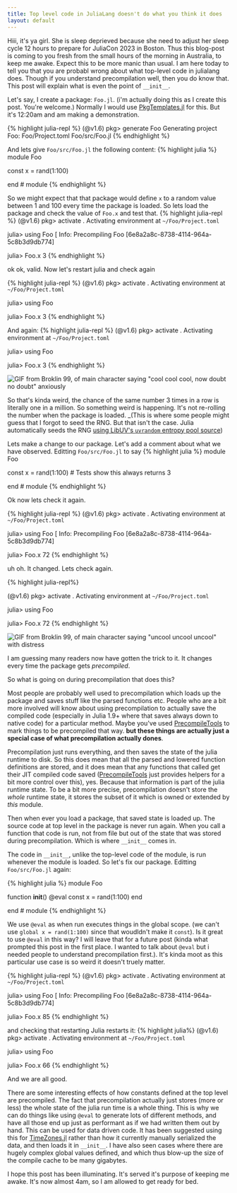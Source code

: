 ```yaml
---
title: Top level code in JuliaLang doesn't do what you think it does
layout: default
---
```



Hiii, it's ya girl. 
She is sleep deprieved because she need to adjust her sleep cycle 12 hours to prepare for JuliaCon 2023 in Boston.
Thus this blog-post is coming to you fresh from the small hours of the morning in Australia, to keep me awake.
Expect this to be more manic than usual.
I am here today to tell you that you are probabl wrong about what top-level code in julialang does.
Though if you understand precompilation well, then you do know that.
This post will explain what is even the point of `__init__`.

<!--more-->

Let's say, I create a package: `Foo.jl`.
(i'm actually doing this as I create this post. You're welcome.)
Normally I would use [PkgTemplates.jl](https://github.com/JuliaCI/PkgTemplates.jl/) for this.
But it's 12:20am and am making a demonstration.

{% highlight julia-repl %}
(@v1.6) pkg> generate Foo
  Generating  project Foo:
    Foo/Project.toml
    Foo/src/Foo.jl
{% endhighlight %}

And lets give `Foo/src/Foo.jl` the following content:
{% highlight julia %}
module Foo

const x = rand(1:100)

end # module
{% endhighlight %}

So we might expect that that package would define `x` to a random value between 1 and 100 every time the package is loaded.
So lets load the package and check the value of `Foo.x` and test that.
{% highlight julia-repl %}
(@v1.6) pkg> activate .
  Activating environment at `~/Foo/Project.toml`

julia> using Foo
[ Info: Precompiling Foo [6e8a2a8c-8738-4114-964a-5c8b3d9db774]

julia> Foo.x
3
{% endhighlight %}

ok ok, valid.
Now let's restart julia and check again

{% highlight julia-repl %}
(@v1.6) pkg> activate .
  Activating environment at `~/Foo/Project.toml`

julia> using Foo

julia> Foo.x
3
{% endhighlight %}

And again:
{% highlight julia-repl %}
(@v1.6) pkg> activate .
  Activating environment at `~/Foo/Project.toml`

julia> using Foo

julia> Foo.x
3
{% endhighlight %}


![GIF from Broklin 99, of main character saying "cool cool cool, now doubt no doubt" anxiously](https://media.tenor.com/ZtToKPR0niwAAAAC/andy-samberg-cool-cool-cool.gif)

So that's kinda weird, the chance of the same number 3 times in a row is literally one in a million.
So something weird is happening.
It's not re-rolling the number when the package is loaded.
_(This is where some people might guess that I forgot to seed the RNG. But that isn't the case. Julia automatically seeds the RNG [using LibUV's `uvrandom` entropy pool source](https://github.com/JuliaLang/julia/blob/d215d914ee388efb0737135d81dcc581e0016f8e/src/sys.c#L795-L805))

Lets make a change to our package.
Let's add a comment about what we have observed.
Editting `Foo/src/Foo.jl` to say
{% highlight julia %}
module Foo

const x = rand(1:100)  # Tests show this always returns 3

end # module
{% endhighlight %}

Ok now lets check it again.

{% highlight julia-repl %}
(@v1.6) pkg> activate .
  Activating environment at `~/Foo/Project.toml`

julia> using Foo
[ Info: Precompiling Foo [6e8a2a8c-8738-4114-964a-5c8b3d9db774]

julia> Foo.x
72
{% endhighlight %}

uh oh.
It changed.
Lets check again.

{% highlight julia-repl%}

(@v1.6) pkg> activate .
  Activating environment at `~/Foo/Project.toml`

julia> using Foo

julia> Foo.x
72
{% endhighlight %}

![GIF from Broklin 99, of main character saying "uncool uncool uncool" with distress](https://media.tenor.com/pH19cVGIYr8AAAAC/uncool-uncool-uncool-jake-peralta.gif)

I am guessing many readers now have gotten the trick to it.
It changes every time the package gets _precompiled_.

So what is going on during precompilation that does this?

Most people are probably well used to precompilation which loads up the package and saves stuff like the parsed functions etc.
People who are a bit more involved will know about using precompilation to actually save the compiled code (especially in Julia 1.9+ where that saves always down to native code) for a particular method.
Maybe you've used [PrecompileTools](https://github.com/JuliaLang/PrecompileTools.jl) to mark things to be precompiled that way.
**but these things are actually just a special case of what precompilation actually dones**.

Precompilation just runs everything, and then saves the state of the julia runtime to disk.
So this does mean that all the parsed and lowered function definitions are stored,
and it does mean that any functions that called get their JIT compiled code saved ([PrecompileTools](https://github.com/JuliaLang/PrecompileTools.jl) just provides helpers for a bit more control over this), yes.  Because that information is part of the julia runtime state.
To be a bit more precise, precompilation doesn't store the *whole* runtime state, it stores the subset of it which is owned or extended by *this* module.

Then when ever you load a package, that saved state is loaded up.
The source code at top level in the package is never run again.
When you call a function that code is run, not from file but out of the state that was stored during precompilation.
Which is where `__init__` comes in.

The code in `__init__`, unlike the top-level code of the module, is run whenever the module is loaded.
So let's fix our package.
Editting `Foo/src/Foo.jl` again:

{% highlight julia %}
module Foo

function __init__()
    @eval const x = rand(1:100)
end

end # module
{% endhighlight %}

We use `@eval` as when run executes things in the global scope.
(we can't use `global x = rand(1:100)` since that woudldn't make it `const`).
Is it great to use `@eval` in this way? I will leave that for a future post (kinda what prompted this post in the first place. I wanted to talk about `@eval` but i needed people to understand precompilation first.).
It's kinda moot as this particular use case is so weird it doesn't truely matter.

{% highlight julia-repl %}
(@v1.6) pkg> activate .
  Activating environment at `~/Foo/Project.toml`

julia> using Foo
[ Info: Precompiling Foo [6e8a2a8c-8738-4114-964a-5c8b3d9db774]

julia> Foo.x
85
{% endhighlight %}

and checking that restarting Julia restarts it:
{% highlight julia%}
(@v1.6) pkg> activate .
  Activating environment at `~/Foo/Project.toml`

julia> using Foo

julia> Foo.x
66
{% endhighlight %}

And we are all good.

There are some interesting effects of how constants defined at the top level are precompiled.
The fact that precompilation actually just stores (more or less) the whole state of the julia run time is a whole thing.
This is why we can do things like using `@eval` to generate lots of different methods, and have all those end up just as performant as if we had written them out by hand.
This can be used for data driven code.
It has been suggested using this for [TimeZones.jl](https://github.com/JuliaTime/TimeZones.jl) rather than how it currently manually serialized the data, and then loads it in `__init__`.
I have also seen cases where there are hugely complex global values defined, and which thus blow-up the size of the compile cache to be many gigabytes.


I hope this post has been illuminating.
It's served it's purpose of keeping me awake.
It's now almost 4am, so I am allowed to get ready for bed.
